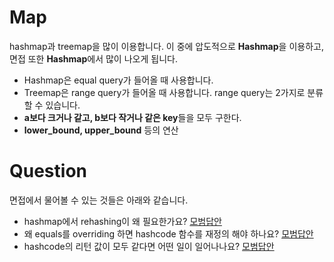 # Map
hashmap과 treemap을 많이 이용합니다. 이 중에 압도적으로 **Hashmap**을 이용하고, 면접 또한 **Hashmap**에서 많이 나오게 됩니다.
* Hashmap은 equal query가 들어올 때 사용합니다.
* Treemap은 range query가 들어올 때 사용합니다. range query는 2가지로 분류할 수 있습니다.
 * **a보다 크거나 같고, b보다 작거나 같은 key**들을 모두 구한다.
 * **lower_bound, upper_bound** 등의 연산  

# Question
면접에서 물어볼 수 있는 것들은 아래와 같습니다.
* hashmap에서 rehashing이 왜 필요한가요? [모범답안](https://codingdog.tistory.com/127)
* 왜 equals를 overriding 하면 hashcode 함수를 재정의 해야 하나요? [모범답안](https://codingdog.tistory.com/211)
* hashcode의 리턴 값이 모두 같다면 어떤 일이 일어나나요? [모범답안](https://codingdog.tistory.com/216)
